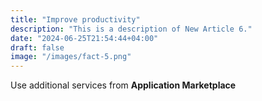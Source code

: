 ```yaml
---
title: "Improve productivity"
description: "This is a description of New Article 6."
date: "2024-06-25T21:54:44+04:00"
draft: false
image: "/images/fact-5.png"
---
```

Use additional services from **Application Marketplace**
